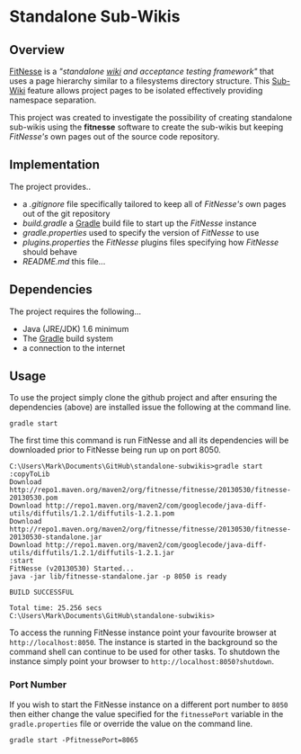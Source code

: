 # Standalone Sub-Wikis #

## Overview ##
[FitNesse](http://fitnesse.org) is a _"standalone [wiki](http://wiki.org/wiki.cgi?WhatIsWiki) and acceptance testing framework"_ that uses a page hierarchy similar to a filesystems directory structure.  This [Sub-Wiki](http://www.fitnesse.org/FitNesse.UserGuide.SubWiki) feature allows project pages to be isolated effectively providing namespace separation.

This project was created to investigate the possibility of creating standalone sub-wikis using the __fitnesse__ software to create the sub-wikis but keeping _FitNesse's_ own pages out of the source code repository.

## Implementation ##

The project provides..

- a _.gitignore_ file specifically tailored to keep all of _FitNesse's_ own pages out of the git repository
- _build.gradle_ a [Gradle](http://gradle.org) build file to start up the _FitNesse_ instance
- _gradle.properties_ used to specify the version of _FitNesse_ to use
- _plugins.properties_ the _FitNesse_ plugins files specifying how _FitNesse_ should behave
- _README.md_ this file...

## Dependencies ##

The project requires the following...

- Java (JRE/JDK) 1.6 minimum
- The [Gradle](http://gradle.org) build system
- a connection to the internet

## Usage ##

To use the project simply clone the github project and after ensuring the dependencies (above) are installed issue the following at the command line.

    gradle start

The first time this command is run FitNesse and all its dependencies will be downloaded prior to FitNesse being run up on port 8050.

    C:\Users\Mark\Documents\GitHub\standalone-subwikis>gradle start
    :copyToLib
    Download http://repo1.maven.org/maven2/org/fitnesse/fitnesse/20130530/fitnesse-20130530.pom
    Download http://repo1.maven.org/maven2/com/googlecode/java-diff-utils/diffutils/1.2.1/diffutils-1.2.1.pom
    Download http://repo1.maven.org/maven2/org/fitnesse/fitnesse/20130530/fitnesse-20130530-standalone.jar
    Download http://repo1.maven.org/maven2/com/googlecode/java-diff-utils/diffutils/1.2.1/diffutils-1.2.1.jar
    :start
    FitNesse (v20130530) Started...
    java -jar lib/fitnesse-standalone.jar -p 8050 is ready
    
    BUILD SUCCESSFUL
    
    Total time: 25.256 secs
    C:\Users\Mark\Documents\GitHub\standalone-subwikis>


To access the running FitNesse instance point your favourite browser at `http://localhost:8050`.  The instance is started in the background so the command shell can continue to be used for other tasks.  To shutdown the instance simply point your browser to `http://localhost:8050?shutdown`.

### Port Number ###

If you wish to start the FitNesse instance on a different port number to `8050` then either change the value specified for the `fitnessePort` variable in the `gradle.properties` file or override the value on the command line.

    gradle start -PfitnessePort=8065


